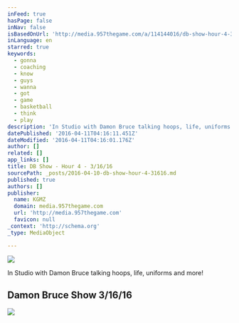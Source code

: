 ```yaml
---
inFeed: true
hasPage: false
inNav: false
isBasedOnUrl: 'http://media.957thegame.com/a/114144016/db-show-hour-4-3-16-16.htm?q=keating'
inLanguage: en
starred: true
keywords:
  - gonna
  - coaching
  - know
  - guys
  - wanna
  - got
  - game
  - basketball
  - think
  - play
description: 'In Studio with Damon Bruce talking hoops, life, uniforms and more!'
datePublished: '2016-04-11T04:16:11.451Z'
dateModified: '2016-04-11T04:16:01.176Z'
author: []
related: []
app_links: []
title: DB Show - Hour 4 - 3/16/16
sourcePath: _posts/2016-04-10-db-show-hour-4-31616.md
published: true
authors: []
publisher:
  name: KGMZ
  domain: media.957thegame.com
  url: 'http://media.957thegame.com'
  favicon: null
_context: 'http://schema.org'
_type: MediaObject

---
```

![](https://the-grid-user-content.s3-us-west-2.amazonaws.com/bd722bb3-01a0-497c-a843-0baa15d90c23.jpg)

In Studio with Damon Bruce talking hoops, life, uniforms and more!

<article style=""><h1>Damon Bruce Show  3/16/16</h1><img src="https://s3-us-west-2.amazonaws.com/the-grid-img/p/c093e1465e779cd70dbe600f958ed5560207d65d.jpg" /></article>